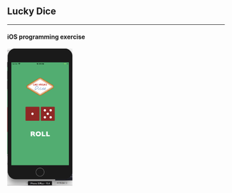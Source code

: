 ## **Lucky Dice**
***
#### iOS programming exercise
<img src="./cover.png" width="30%" height="30%"/>
